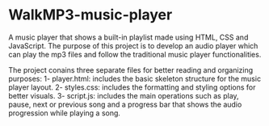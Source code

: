 # WalkMP3-music-player
A music player that shows a built-in playlist made using HTML, CSS and JavaScript. The purpose of this project is to develop an audio player which can play the mp3 files and follow the traditional music player functionalities.

The project conains three separate files for better reading and organizing purposes:
1- player.html: includes the basic skeleton structure for the music player layout.
2- styles.css: includes the formatting and styling options for better visuals.
3- script.js: includes the main operations such as play, pause, next or previous song and a progress bar that shows the audio progression while playing a song.
